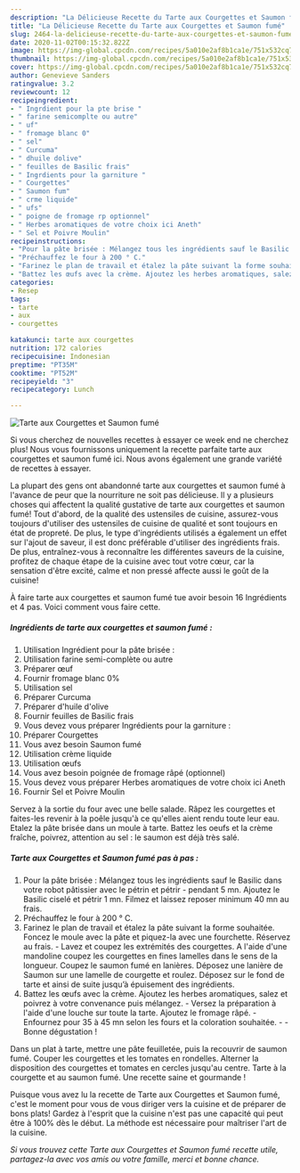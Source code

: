 ```yaml
---
description: "La Délicieuse Recette du Tarte aux Courgettes et Saumon fumé"
title: "La Délicieuse Recette du Tarte aux Courgettes et Saumon fumé"
slug: 2464-la-delicieuse-recette-du-tarte-aux-courgettes-et-saumon-fume
date: 2020-11-02T00:15:32.822Z
image: https://img-global.cpcdn.com/recipes/5a010e2af8b1ca1e/751x532cq70/tarte-aux-courgettes-et-saumon-fume-photo-principale-de-la-recette.jpg
thumbnail: https://img-global.cpcdn.com/recipes/5a010e2af8b1ca1e/751x532cq70/tarte-aux-courgettes-et-saumon-fume-photo-principale-de-la-recette.jpg
cover: https://img-global.cpcdn.com/recipes/5a010e2af8b1ca1e/751x532cq70/tarte-aux-courgettes-et-saumon-fume-photo-principale-de-la-recette.jpg
author: Genevieve Sanders
ratingvalue: 3.2
reviewcount: 12
recipeingredient:
- " Ingrdient pour la pte brise "
- " farine semicomplte ou autre"
- " uf"
- " fromage blanc 0"
- " sel"
- " Curcuma"
- " dhuile dolive"
- " feuilles de Basilic frais"
- " Ingrdients pour la garniture "
- " Courgettes"
- " Saumon fum"
- " crme liquide"
- " ufs"
- " poigne de fromage rp optionnel"
- " Herbes aromatiques de votre choix ici Aneth"
- " Sel et Poivre Moulin"
recipeinstructions:
- "Pour la pâte brisée : Mélangez tous les ingrédients sauf le Basilic dans votre robot pâtissier avec le pétrin et pétrir pendant 5 mn. Ajoutez le Basilic ciselé et pétrir 1 mn. Filmez et laissez reposer minimum 40 mn au frais."
- "Préchauffez le four à 200 ° C."
- "Farinez le plan de travail et étalez la pâte suivant la forme souhaitée. Foncez le moule avec la pâte et piquez-la avec une fourchette. Réservez au frais. Lavez et coupez les extrémités des courgettes. A l&#39;aide d&#39;une mandoline coupez les courgettes en fines lamelles dans le sens de la longueur. Coupez le saumon fumé en lanières. Déposez une lanière de Saumon sur une lamelle de courgette et roulez. Déposez sur le fond de tarte et ainsi de suite jusqu’à épuisement des ingrédients."
- "Battez les œufs avec la crème. Ajoutez les herbes aromatiques, salez et poivrez à votre convenance puis mélangez. Versez la préparation à l&#39;aide d&#39;une louche sur toute la tarte. Ajoutez le fromage râpé. Enfournez pour 35 à 45 mn selon les fours et la coloration souhaitée.  Bonne dégustation !"
categories:
- Resep
tags:
- tarte
- aux
- courgettes

katakunci: tarte aux courgettes 
nutrition: 172 calories
recipecuisine: Indonesian
preptime: "PT35M"
cooktime: "PT52M"
recipeyield: "3"
recipecategory: Lunch

---
```



![Tarte aux Courgettes et Saumon fumé](https://img-global.cpcdn.com/recipes/5a010e2af8b1ca1e/751x532cq70/tarte-aux-courgettes-et-saumon-fume-photo-principale-de-la-recette.jpg)

Si vous cherchez de nouvelles recettes à essayer ce week end ne cherchez plus! Nous vous fournissons uniquement la recette parfaite tarte aux courgettes et saumon fumé ici. Nous avons également une grande variété de recettes à essayer.

La plupart des gens ont abandonné tarte aux courgettes et saumon fumé à l'avance de peur que la nourriture ne soit pas délicieuse. Il y a plusieurs choses qui affectent la qualité gustative de tarte aux courgettes et saumon fumé! Tout d'abord, de la qualité des ustensiles de cuisine, assurez-vous toujours d'utiliser des ustensiles de cuisine de qualité et sont toujours en état de propreté. De plus, le type d'ingrédients utilisés a également un effet sur l'ajout de saveur, il est donc préférable d'utiliser des ingrédients frais. De plus, entraînez-vous à reconnaître les différentes saveurs de la cuisine, profitez de chaque étape de la cuisine avec tout votre cœur, car la sensation d'être excité, calme et non pressé affecte aussi le goût de la cuisine!

<!--inarticleads1-->

À faire tarte aux courgettes et saumon fumé tue avoir besoin 16 Ingrédients et 4 pas. Voici comment vous faire cette.

##### Ingrédients de tarte aux courgettes et saumon fumé :

1. Utilisation  Ingrédient pour la pâte brisée :
1. Utilisation  farine semi-complète ou autre
1. Préparer  œuf
1. Fournir  fromage blanc 0%
1. Utilisation  sel
1. Préparer  Curcuma
1. Préparer  d&#39;huile d&#39;olive
1. Fournir  feuilles de Basilic frais
1. Vous devez vous préparer  Ingrédients pour la garniture :
1. Préparer  Courgettes
1. Vous avez besoin  Saumon fumé
1. Utilisation  crème liquide
1. Utilisation  œufs
1. Vous avez besoin  poignée de fromage râpé (optionnel)
1. Vous devez vous préparer  Herbes aromatiques de votre choix ici Aneth
1. Fournir  Sel et Poivre Moulin


Servez à la sortie du four avec une belle salade. Râpez les courgettes et faites-les revenir à la poêle jusqu&#39;à ce qu&#39;elles aient rendu toute leur eau. Etalez la pâte brisée dans un moule à tarte. Battez les oeufs et la crème fraîche, poivrez, attention au sel : le saumon est déjà très salé. 

<!--inarticleads2-->

##### Tarte aux Courgettes et Saumon fumé pas à pas :

1. Pour la pâte brisée : Mélangez tous les ingrédients sauf le Basilic dans votre robot pâtissier avec le pétrin et pétrir - pendant 5 mn. Ajoutez le Basilic ciselé et pétrir 1 mn. Filmez et laissez reposer minimum 40 mn au frais.
1. Préchauffez le four à 200 ° C.
1. Farinez le plan de travail et étalez la pâte suivant la forme souhaitée. Foncez le moule avec la pâte et piquez-la avec une fourchette. Réservez au frais. - Lavez et coupez les extrémités des courgettes. A l&#39;aide d&#39;une mandoline coupez les courgettes en fines lamelles dans le sens de la longueur. Coupez le saumon fumé en lanières. Déposez une lanière de Saumon sur une lamelle de courgette et roulez. Déposez sur le fond de tarte et ainsi de suite jusqu’à épuisement des ingrédients.
1. Battez les œufs avec la crème. Ajoutez les herbes aromatiques, salez et poivrez à votre convenance puis mélangez. - Versez la préparation à l&#39;aide d&#39;une louche sur toute la tarte. Ajoutez le fromage râpé. - Enfournez pour 35 à 45 mn selon les fours et la coloration souhaitée. -  - Bonne dégustation !


Dans un plat à tarte, mettre une pâte feuilletée, puis la recouvrir de saumon fumé. Couper les courgettes et les tomates en rondelles. Alterner la disposition des courgettes et tomates en cercles jusqu&#39;au centre. Tarte à la courgette et au saumon fumé. Une recette saine et gourmande ! 

<!--inarticleads1-->

<p>
Puisque vous avez lu la recette de Tarte aux Courgettes et Saumon fumé, c'est le moment pour vous de vous diriger vers la cuisine et de préparer de bons plats! Gardez à l'esprit que la cuisine n'est pas une capacité qui peut être à 100% dès le début. La méthode est nécessaire pour maîtriser l'art de la cuisine.
</p>

<p>
<i>Si vous trouvez cette Tarte aux Courgettes et Saumon fumé recette utile, partagez-la avec vos amis ou votre famille, merci et bonne chance.</i>
</p>
